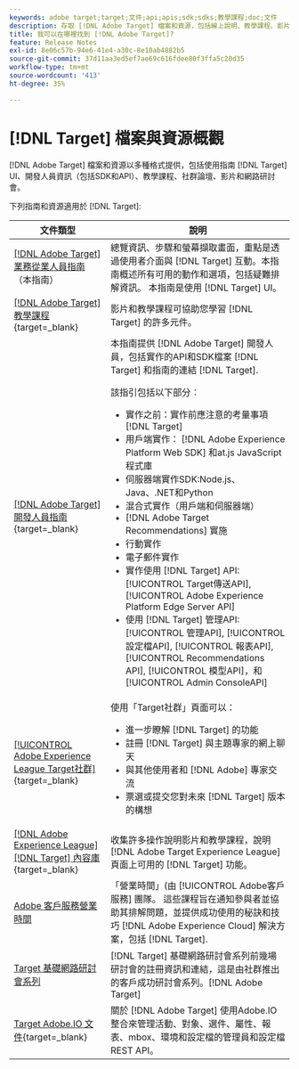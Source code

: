 ```yaml
---
keywords: adobe target;target;文件;api;apis;sdk;sdks;教學課程;doc;文件
description: 存取 [!DNL Adobe Target] 檔案和資源，包括線上說明、教學課程、影片和開發人員檔案（SDK、API和JavaScript程式庫）。
title: 我可以在哪裡找到 [!DNL Adobe Target]?
feature: Release Notes
exl-id: 8e06c57b-94e6-41e4-a30c-8e10ab4882b5
source-git-commit: 37d11aa3ed5ef7ae69c616fdee80f3ffa5c20d35
workflow-type: tm+mt
source-wordcount: '413'
ht-degree: 35%

---
```


# [!DNL Target] 檔案與資源概觀

[!DNL Adobe Target] 檔案和資源以多種格式提供，包括使用指南 [!DNL Target] UI、開發人員資訊（包括SDK和API）、教學課程、社群論壇、影片和網路研討會。

下列指南和資源適用於 [!DNL Target]:

| 文件類型 | 說明 |
| --- | --- |
| [[!DNL Adobe Target] 業務從業人員指南](/help/main/target-home.md)<br>（本指南） | 總覽資訊、步驟和螢幕擷取畫面，重點是透過使用者介面與 [!DNL Target] 互動。本指南概述所有可用的動作和選項，包括疑難排解資訊。 本指南是使用 [!DNL Target] UI。 |
| [[!DNL Adobe Target] 教學課程](https://experienceleague.adobe.com/docs/target-learn/tutorials/overview.html){target=_blank} | 影片和教學課程可協助您學習 [!DNL Target] 的許多元件。 |
| [[!DNL Adobe Target] 開發人員指南](https://developer.adobe.com/target/){target=_blank} | 本指南提供 [!DNL Adobe Target] 開發人員，包括實作的API和SDK檔案 [!DNL Target] 和指南的連結 [!DNL Target].<P>該指引包括以下部分︰<ul><li>實作之前：實作前應注意的考量事項 [!DNL Target]</li><li>用戶端實作： [!DNL Adobe Experience Platform Web SDK] 和at.js JavaScript程式庫</li><li>伺服器端實作SDK:Node.js、Java、.NET和Python</li><li>混合式實作（用戶端和伺服器端）</li><li>[!DNL Adobe Target Recommendations] 實施</li><li>行動實作</li><li>電子郵件實作</li><li>實作使用 [!DNL Target] API: [!UICONTROL Target傳送API], [!UICONTROL Adobe Experience Platform Edge Server API]</li><li>使用 [!DNL Target] 管理API: [!UICONTROL 管理API], [!UICONTROL 設定檔API], [!UICONTROL 報表API], [!UICONTROL Recommendations API], [!UICONTROL 模型API]，和 [!UICONTROL Admin ConsoleAPI]</li></ul> |
| [[!UICONTROL Adobe Experience League Target社群]](https://experienceleaguecommunities.adobe.com/t5/adobe-target/ct-p/adobe-target-community){target=_blank} | 使用「Target社群」頁面可以：<ul><li>進一步瞭解 [!DNL Target] 的功能</li><li>註冊 [!DNL Target] 與主題專家的網上聊天</li><li>與其他使用者和 [!DNL Adobe] 專家交流</li><li>票選或提交您對未來 [!DNL Target] 版本的構想 |
| [[!DNL Adobe Experience League] [!DNL Target] 內容庫](https://experienceleague.adobe.com/#recommended/solutions/target){target=_blank} | 收集許多操作說明影片和教學課程，說明 [!DNL Adobe Target Experience League] 頁面上可用的 [!DNL Target] 功能。 |
| [Adobe 客戶服務營業時間](/help/main/cmp-resources-and-contact-information.md#concept_58EA30379D3B48C4848BA2A8C464A5B7) | 「營業時間」(由 [!UICONTROL Adobe客戶服務] 團隊。 這些課程旨在通知參與者並協助其排解問題，並提供成功使用的秘訣和技巧 [!DNL Adobe Experience Cloud] 解決方案，包括 [!DNL Target]. |
| [Target 基礎網路研討會系列](https://landing.adobe.com/acs/2018/na/adobe-target/registration.html) | [!DNL Target] 基礎網路研討會系列前幾場研討會的註冊資訊和連結，這是由社群推出的客戶成功研討會系列。[!DNL Adobe Target] |
| [Target Adobe.IO 文件](https://developer.adobe.com/target/實作/伺服器端/){target=_blank} | 關於 [!DNL Adobe Target] 使用Adobe.IO整合來管理活動、對象、選件、屬性、報表、mbox、環境和設定檔的管理員和設定檔REST API。 |
